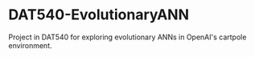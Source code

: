 # DAT540-EvolutionaryANN
Project in DAT540 for exploring evolutionary ANNs in OpenAI's cartpole environment.

